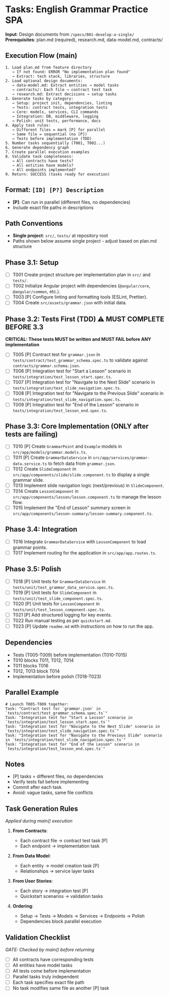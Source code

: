 # Tasks: English Grammar Practice SPA

**Input**: Design documents from `/specs/001-develop-a-single/`
**Prerequisites**: plan.md (required), research.md, data-model.md, contracts/

## Execution Flow (main)
```
1. Load plan.md from feature directory
   → If not found: ERROR "No implementation plan found"
   → Extract: tech stack, libraries, structure
2. Load optional design documents:
   → data-model.md: Extract entities → model tasks
   → contracts/: Each file → contract test task
   → research.md: Extract decisions → setup tasks
3. Generate tasks by category:
   → Setup: project init, dependencies, linting
   → Tests: contract tests, integration tests
   → Core: models, services, CLI commands
   → Integration: DB, middleware, logging
   → Polish: unit tests, performance, docs
4. Apply task rules:
   → Different files = mark [P] for parallel
   → Same file = sequential (no [P])
   → Tests before implementation (TDD)
5. Number tasks sequentially (T001, T002...)
6. Generate dependency graph
7. Create parallel execution examples
8. Validate task completeness:
   → All contracts have tests?
   → All entities have models?
   → All endpoints implemented?
9. Return: SUCCESS (tasks ready for execution)
```

## Format: `[ID] [P?] Description`
- **[P]**: Can run in parallel (different files, no dependencies)
- Include exact file paths in descriptions

## Path Conventions
- **Single project**: `src/`, `tests/` at repository root
- Paths shown below assume single project - adjust based on plan.md structure

## Phase 3.1: Setup
- [ ] T001 Create project structure per implementation plan in `src/` and `tests/`.
- [ ] T002 Initialize Angular project with dependencies (`@angular/core`, `@angular/common`, etc.).
- [ ] T003 [P] Configure linting and formatting tools (ESLint, Prettier).
- [ ] T004 Create `src/assets/grammar.json` with initial data.

## Phase 3.2: Tests First (TDD) ⚠️ MUST COMPLETE BEFORE 3.3
**CRITICAL: These tests MUST be written and MUST FAIL before ANY implementation**
- [ ] T005 [P] Contract test for `grammar.json` in `tests/contract/test_grammar_schema.spec.ts` to validate against `contracts/grammar.schema.json`.
- [ ] T006 [P] Integration test for "Start a Lesson" scenario in `tests/integration/test_lesson_start.spec.ts`.
- [ ] T007 [P] Integration test for "Navigate to the Next Slide" scenario in `tests/integration/test_slide_navigation.spec.ts`.
- [ ] T008 [P] Integration test for "Navigate to the Previous Slide" scenario in `tests/integration/test_slide_navigation.spec.ts`.
- [ ] T009 [P] Integration test for "End of the Lesson" scenario in `tests/integration/test_lesson_end.spec.ts`.

## Phase 3.3: Core Implementation (ONLY after tests are failing)
- [ ] T010 [P] Create `GrammarPoint` and `Example` models in `src/app/models/grammar.models.ts`.
- [ ] T011 [P] Create `GrammarDataService` in `src/app/services/grammar-data.service.ts` to fetch data from `grammar.json`.
- [ ] T012 Create `SlideComponent` in `src/app/components/slide/slide.component.ts` to display a single grammar slide.
- [ ] T013 Implement slide navigation logic (next/previous) in `SlideComponent`.
- [ ] T014 Create `LessonComponent` in `src/app/components/lesson/lesson.component.ts` to manage the lesson flow.
- [ ] T015 Implement the "End of Lesson" summary screen in `src/app/components/lesson-summary/lesson-summary.component.ts`.

## Phase 3.4: Integration
- [ ] T016 Integrate `GrammarDataService` with `LessonComponent` to load grammar points.
- [ ] T017 Implement routing for the application in `src/app/app.routes.ts`.

## Phase 3.5: Polish
- [ ] T018 [P] Unit tests for `GrammarDataService` in `tests/unit/test_grammar_data_service.spec.ts`.
- [ ] T019 [P] Unit tests for `SlideComponent` in `tests/unit/test_slide_component.spec.ts`.
- [ ] T020 [P] Unit tests for `LessonComponent` in `tests/unit/test_lesson_component.spec.ts`.
- [ ] T021 [P] Add structured logging for key events.
- [ ] T022 Run manual testing as per `quickstart.md`.
- [ ] T023 [P] Update `readme.md` with instructions on how to run the app.

## Dependencies
- Tests (T005-T009) before implementation (T010-T015)
- T010 blocks T011, T012, T014
- T011 blocks T016
- T012, T013 block T014
- Implementation before polish (T018-T023)

## Parallel Example
```
# Launch T005-T009 together:
Task: "Contract test for `grammar.json` in `tests/contract/test_grammar_schema.spec.ts`"
Task: "Integration test for "Start a Lesson" scenario in `tests/integration/test_lesson_start.spec.ts`"
Task: "Integration test for "Navigate to the Next Slide" scenario in `tests/integration/test_slide_navigation.spec.ts`"
Task: "Integration test for "Navigate to the Previous Slide" scenario in `tests/integration/test_slide_navigation.spec.ts`"
Task: "Integration test for "End of the Lesson" scenario in `tests/integration/test_lesson_end.spec.ts`"
```

## Notes
- [P] tasks = different files, no dependencies
- Verify tests fail before implementing
- Commit after each task
- Avoid: vague tasks, same file conflicts

## Task Generation Rules
*Applied during main() execution*

1. **From Contracts**:
   - Each contract file → contract test task [P]
   - Each endpoint → implementation task
   
2. **From Data Model**:
   - Each entity → model creation task [P]
   - Relationships → service layer tasks
   
3. **From User Stories**:
   - Each story → integration test [P]
   - Quickstart scenarios → validation tasks

4. **Ordering**:
   - Setup → Tests → Models → Services → Endpoints → Polish
   - Dependencies block parallel execution

## Validation Checklist
*GATE: Checked by main() before returning*

- [ ] All contracts have corresponding tests
- [ ] All entities have model tasks
- [ ] All tests come before implementation
- [ ] Parallel tasks truly independent
- [ ] Each task specifies exact file path
- [ ] No task modifies same file as another [P] task
